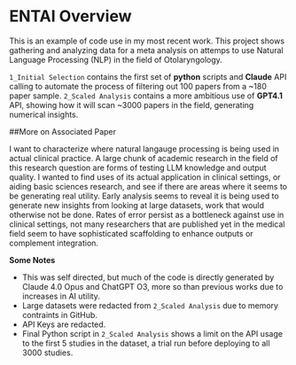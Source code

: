 # ENTAI Overview

This is an example of code use in my most recent work. 
This project shows gathering and analyzing data for a meta analysis on attemps to use Natural Language Processing (NLP) in the field of Otolaryngology. 

`1_Initial Selection` contains the first set of **python** scripts and **Claude** API calling to automate the process of filtering out 100 papers from a ~180 paper sample. 
`2_Scaled Analysis` contains a more ambitious use of **GPT4.1** API, showing how it will scan ~3000 papers in the field, generating numerical insights.

##More on Associated Paper

I want to characterize where natural langauge processing is being used in actual clinical practice. 
A large chunk of academic research in the field of this research question are forms of testing LLM knowledge and output quality. 
I wanted to find uses of its actual application in clinical settings, or aiding basic sciences research, and see if there are areas where it seems to be generating real utility. 
Early analysis seems to reveal it is being used to generate new insights from looking at large datasets, work that would otherwise not be done. Rates of error persist as a bottleneck against use in clinical settings, not many researchers that are published yet in the medical field seem to have sophisticated scaffolding to enhance outputs or complement integration. 

**Some Notes**
- This was self directed, but much of the code is directly generated by Claude 4.0 Opus and ChatGPT O3, more so than previous works due to increases in AI utility. 
- Large datasets were redacted from `2_Scaled Analysis` due to memory contraints in GitHub. 
- API Keys are redacted. 
- Final Python script in `2_Scaled Analysis` shows a limit on the API usage to the first 5 studies in the dataset, a trial run before deploying to all 3000 studies. 

